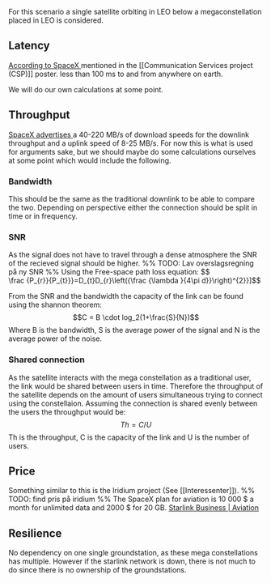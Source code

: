 For this scenario a single satellite orbiting in LEO below a megaconstellation placed in LEO is considered. 

## Latency

[According to SpaceX ](https://www.nasa.gov/wp-content/uploads/2024/07/sxs-spacex.png) mentioned in the [[Communication Services project (CSP)]] poster. less than 100 ms to and from anywhere on earth. 

We will do our own calculations at some point. 


## Throughput 

[SpaceX advertises ](https://www.starlink.com/business/aviation)a 40-220 MB/s of download speeds for the downlink throughput and a uplink speed of 8-25 MB/s. 
For now this is what is used for arguments sake, but we should maybe do some calculations ourselves at some point which would include the following. 
### Bandwidth
This should be the same as the traditional downlink to be able to compare the two. Depending on perspective either the connection should be split in time or in frequency. 

### SNR
As the signal does not have to travel through a dense atmosphere the SNR of the recieved signal should be higher. 
%% TODO: Lav overslagsregning på ny SNR %%
Using the Free-space path loss equation: 
$$  
\frac {P_{r}}{P_{t}}}=D_{t}D_{r}\left({\frac {\lambda }{4\pi d}}\right)^{2}}]$$


From the SNR and the bandwidth the capacity of the link can be found using the shannon theorem: 
$$C = B \cdot log_2(1+\frac{S}{N})$$
Where B is the bandwidth, S is the average power of the signal and N is the average power of the noise. 



### Shared connection

As the satellite interacts with the mega constellation as a traditional user, the link would be shared between users in time. Therefore the throughput of the satellite depends on the amount of users simultaneous trying to connect using the constellaion. 
Assuming the connection is shared evenly between the users the throughput would be: 
 $$Th = C/U$$
 Th is the throughput, C is the capacity of the link and U is the number of users. 



## Price 

Something similar to this is the Iridium project (See [[Interessenter]]). 
%% TODO: find pris på iridium %%
The SpaceX plan for aviation is 10 000 $ a month for unlimited data and 2000 $ for 20 GB.
 [Starlink Business | Aviation](https://www.starlink.com/business/aviation)
 
## Resilience 
No dependency on one single groundstation, as these mega constellations has multiple. 
However if the starlink network is down, there is not much to do since there is no ownership of the groundstations. 
